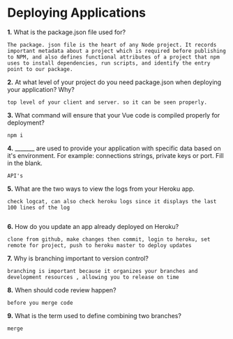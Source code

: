 # Deploying Applications

**1.** What is the package.json file used for?
<!-- enter you answer in the space below -->
```
The package. json file is the heart of any Node project. It records important metadata about a project which is required before publishing to NPM, and also defines functional attributes of a project that npm uses to install dependencies, run scripts, and identify the entry point to our package.

``` 
**2.** At what level of your project do you need package.json when deploying your application? Why?
<!-- enter you answer in the space below -->
```
top level of your client and server. so it can be seen properly. 
```
**3.** What command will ensure that your Vue code is compiled properly for deployment?
<!-- enter you answer in the space below -->
```
npm i
```
**4.** _______ are used to provide your application with specific data based on it's environment. For example: connections strings, private keys or port. Fill in the blank.
<!-- enter you answer in the space below -->
```
API's
```
**5.** What are the two ways to view the logs from your Heroku app.
<!-- enter you answer in the space below -->
```
check logcat, can also check heroku logs since it displays the last 100 lines of the log 


```
**6.** How do you update an app already deployed on Heroku?
<!-- enter you answer in the space below -->
```
clone from github, make changes then commit, login to heroku, set remote for project, push to heroku master to deploy updates 
```
**7.** Why is branching important to version control?
<!-- enter you answer in the space below -->
```
branching is important because it organizes your branches and development resources , allowing you to release on time
```
**8.** When should code review happen?
<!-- enter you answer in the space below -->
```
before you merge code
```
**9.** What is the term used to define combining two branches?
<!-- enter you answer in the space below -->
```
merge
```